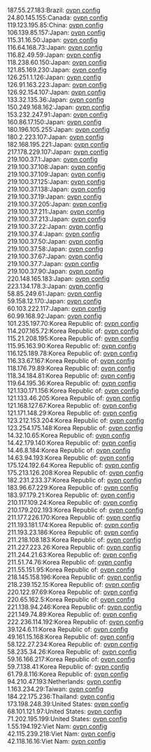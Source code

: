 187.55.27.183:Brazil: [ovpn config](vpn/187_55_27_183.ovpn)  
24.80.145.155:Canada: [ovpn config](vpn/24_80_145_155.ovpn)  
119.123.195.85:China: [ovpn config](vpn/119_123_195_85.ovpn)  
106.139.85.157:Japan: [ovpn config](vpn/106_139_85_157.ovpn)  
115.31.16.50:Japan: [ovpn config](vpn/115_31_16_50.ovpn)  
116.64.168.73:Japan: [ovpn config](vpn/116_64_168_73.ovpn)  
116.82.49.59:Japan: [ovpn config](vpn/116_82_49_59.ovpn)  
118.238.60.150:Japan: [ovpn config](vpn/118_238_60_150.ovpn)  
121.85.169.230:Japan: [ovpn config](vpn/121_85_169_230.ovpn)  
126.251.1.126:Japan: [ovpn config](vpn/126_251_1_126.ovpn)  
126.91.163.223:Japan: [ovpn config](vpn/126_91_163_223.ovpn)  
126.92.154.107:Japan: [ovpn config](vpn/126_92_154_107.ovpn)  
133.32.135.36:Japan: [ovpn config](vpn/133_32_135_36.ovpn)  
150.249.168.162:Japan: [ovpn config](vpn/150_249_168_162.ovpn)  
153.232.247.91:Japan: [ovpn config](vpn/153_232_247_91.ovpn)  
160.86.17.150:Japan: [ovpn config](vpn/160_86_17_150.ovpn)  
180.196.105.255:Japan: [ovpn config](vpn/180_196_105_255.ovpn)  
180.2.223.107:Japan: [ovpn config](vpn/180_2_223_107.ovpn)  
182.168.195.221:Japan: [ovpn config](vpn/182_168_195_221.ovpn)  
217.178.229.107:Japan: [ovpn config](vpn/217_178_229_107.ovpn)  
219.100.37.1:Japan: [ovpn config](vpn/219_100_37_1.ovpn)  
219.100.37.108:Japan: [ovpn config](vpn/219_100_37_108.ovpn)  
219.100.37.109:Japan: [ovpn config](vpn/219_100_37_109.ovpn)  
219.100.37.125:Japan: [ovpn config](vpn/219_100_37_125.ovpn)  
219.100.37.138:Japan: [ovpn config](vpn/219_100_37_138.ovpn)  
219.100.37.19:Japan: [ovpn config](vpn/219_100_37_19.ovpn)  
219.100.37.205:Japan: [ovpn config](vpn/219_100_37_205.ovpn)  
219.100.37.211:Japan: [ovpn config](vpn/219_100_37_211.ovpn)  
219.100.37.213:Japan: [ovpn config](vpn/219_100_37_213.ovpn)  
219.100.37.22:Japan: [ovpn config](vpn/219_100_37_22.ovpn)  
219.100.37.4:Japan: [ovpn config](vpn/219_100_37_4.ovpn)  
219.100.37.50:Japan: [ovpn config](vpn/219_100_37_50.ovpn)  
219.100.37.58:Japan: [ovpn config](vpn/219_100_37_58.ovpn)  
219.100.37.67:Japan: [ovpn config](vpn/219_100_37_67.ovpn)  
219.100.37.7:Japan: [ovpn config](vpn/219_100_37_7.ovpn)  
219.100.37.90:Japan: [ovpn config](vpn/219_100_37_90.ovpn)  
220.148.165.183:Japan: [ovpn config](vpn/220_148_165_183.ovpn)  
223.134.178.3:Japan: [ovpn config](vpn/223_134_178_3.ovpn)  
58.85.249.61:Japan: [ovpn config](vpn/58_85_249_61.ovpn)  
59.158.12.170:Japan: [ovpn config](vpn/59_158_12_170.ovpn)  
60.103.222.117:Japan: [ovpn config](vpn/60_103_222_117.ovpn)  
60.99.168.92:Japan: [ovpn config](vpn/60_99_168_92.ovpn)  
101.235.197.70:Korea Republic of: [ovpn config](vpn/101_235_197_70.ovpn)  
114.207.165.72:Korea Republic of: [ovpn config](vpn/114_207_165_72.ovpn)  
115.21.208.195:Korea Republic of: [ovpn config](vpn/115_21_208_195.ovpn)  
115.95.163.90:Korea Republic of: [ovpn config](vpn/115_95_163_90.ovpn)  
116.125.189.78:Korea Republic of: [ovpn config](vpn/116_125_189_78.ovpn)  
116.33.67.167:Korea Republic of: [ovpn config](vpn/116_33_67_167.ovpn)  
118.176.79.89:Korea Republic of: [ovpn config](vpn/118_176_79_89.ovpn)  
118.34.184.81:Korea Republic of: [ovpn config](vpn/118_34_184_81.ovpn)  
119.64.195.36:Korea Republic of: [ovpn config](vpn/119_64_195_36.ovpn)  
121.130.171.156:Korea Republic of: [ovpn config](vpn/121_130_171_156.ovpn)  
121.133.46.205:Korea Republic of: [ovpn config](vpn/121_133_46_205.ovpn)  
121.168.127.67:Korea Republic of: [ovpn config](vpn/121_168_127_67.ovpn)  
121.171.148.29:Korea Republic of: [ovpn config](vpn/121_171_148_29.ovpn)  
123.212.153.204:Korea Republic of: [ovpn config](vpn/123_212_153_204.ovpn)  
123.254.175.148:Korea Republic of: [ovpn config](vpn/123_254_175_148.ovpn)  
14.32.10.65:Korea Republic of: [ovpn config](vpn/14_32_10_65.ovpn)  
14.42.179.140:Korea Republic of: [ovpn config](vpn/14_42_179_140.ovpn)  
14.46.8.184:Korea Republic of: [ovpn config](vpn/14_46_8_184.ovpn)  
14.63.94.193:Korea Republic of: [ovpn config](vpn/14_63_94_193.ovpn)  
175.124.192.64:Korea Republic of: [ovpn config](vpn/175_124_192_64.ovpn)  
175.213.126.208:Korea Republic of: [ovpn config](vpn/175_213_126_208.ovpn)  
182.231.233.37:Korea Republic of: [ovpn config](vpn/182_231_233_37.ovpn)  
183.96.67.229:Korea Republic of: [ovpn config](vpn/183_96_67_229.ovpn)  
183.97.179.21:Korea Republic of: [ovpn config](vpn/183_97_179_21.ovpn)  
210.117.109.24:Korea Republic of: [ovpn config](vpn/210_117_109_24.ovpn)  
210.179.202.193:Korea Republic of: [ovpn config](vpn/210_179_202_193.ovpn)  
211.177.226.170:Korea Republic of: [ovpn config](vpn/211_177_226_170.ovpn)  
211.193.181.174:Korea Republic of: [ovpn config](vpn/211_193_181_174.ovpn)  
211.193.23.186:Korea Republic of: [ovpn config](vpn/211_193_23_186.ovpn)  
211.218.108.183:Korea Republic of: [ovpn config](vpn/211_218_108_183.ovpn)  
211.227.223.26:Korea Republic of: [ovpn config](vpn/211_227_223_26.ovpn)  
211.244.21.63:Korea Republic of: [ovpn config](vpn/211_244_21_63.ovpn)  
211.51.74.76:Korea Republic of: [ovpn config](vpn/211_51_74_76.ovpn)  
211.55.151.95:Korea Republic of: [ovpn config](vpn/211_55_151_95.ovpn)  
218.145.158.196:Korea Republic of: [ovpn config](vpn/218_145_158_196.ovpn)  
218.239.152.15:Korea Republic of: [ovpn config](vpn/218_239_152_15.ovpn)  
220.122.97.69:Korea Republic of: [ovpn config](vpn/220_122_97_69.ovpn)  
220.65.162.5:Korea Republic of: [ovpn config](vpn/220_65_162_5.ovpn)  
221.138.94.246:Korea Republic of: [ovpn config](vpn/221_138_94_246.ovpn)  
221.149.74.89:Korea Republic of: [ovpn config](vpn/221_149_74_89.ovpn)  
222.236.114.192:Korea Republic of: [ovpn config](vpn/222_236_114_192.ovpn)  
39.124.6.11:Korea Republic of: [ovpn config](vpn/39_124_6_11.ovpn)  
49.161.15.168:Korea Republic of: [ovpn config](vpn/49_161_15_168.ovpn)  
58.122.27.234:Korea Republic of: [ovpn config](vpn/58_122_27_234.ovpn)  
58.235.34.26:Korea Republic of: [ovpn config](vpn/58_235_34_26.ovpn)  
59.16.166.217:Korea Republic of: [ovpn config](vpn/59_16_166_217.ovpn)  
59.7.138.41:Korea Republic of: [ovpn config](vpn/59_7_138_41.ovpn)  
61.79.8.116:Korea Republic of: [ovpn config](vpn/61_79_8_116.ovpn)  
94.210.47.193:Netherlands: [ovpn config](vpn/94_210_47_193.ovpn)  
1.163.234.29:Taiwan: [ovpn config](vpn/1_163_234_29.ovpn)  
184.22.175.236:Thailand: [ovpn config](vpn/184_22_175_236.ovpn)  
173.198.248.39:United States: [ovpn config](vpn/173_198_248_39.ovpn)  
68.101.121.97:United States: [ovpn config](vpn/68_101_121_97.ovpn)  
71.202.195.199:United States: [ovpn config](vpn/71_202_195_199.ovpn)  
1.55.194.192:Viet Nam: [ovpn config](vpn/1_55_194_192.ovpn)  
42.115.239.218:Viet Nam: [ovpn config](vpn/42_115_239_218.ovpn)  
42.118.16.16:Viet Nam: [ovpn config](vpn/42_118_16_16.ovpn)  
